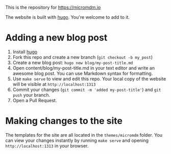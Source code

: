 This is the repository for https://micromdm.io

The website is built with [hugo](https://gohugo.io/). You're welcome to add to it.

# Adding a new blog post

1. Install [hugo](https://gohugo.io/)
2. Fork this repo and create a new branch (`git checkout -b my_post`)
3. Create a new blog post: `hugo new blog/my-post-title.md`
4. Open content/blog/my-post-title.md in your text editor and write an awesome blog post. You can use Markdown syntax for formatting.
5. Use `make serve` to view and edit this repo. Your local copy of the website will be visible at `http://localhost:1313`
6. Commit your changes (`git commit -m 'added my-post-title'`) and `git push` your branch.
7. Open a Pull Request.


# Making changes to the site

The templates for the site are all located in the `themes/micromdm` folder. You can view your changes instantly by running
`make serve` and opening `http://localhost:1313` in your browser.


